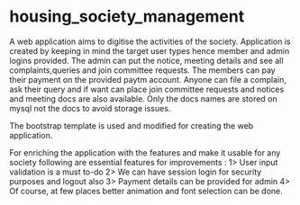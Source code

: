 # housing_society_management
A web application aims to digitise the activities of the society. Application is created by keeping in mind the target user types hence member and admin logins provided. The admin can put the notice, meeting details and see all complaints,queries and join committee requests. The members can pay their payment on the provided paytm account. Anyone can file a complain, ask their query and if want can place join committee requests and notices and meeting docs are also available.
Only the docs names are stored on mysql not the docs to avoid storage issues.

The bootstrap template is used and modified for creating the web application.

For enriching the application with the features and make it usable for any society following are essential features for improvements :
1> User input validation is a must to-do
2> We can have session login for security purposes and logout also 
3> Payment details can be provided for admin
4> Of course, at few places better animation and font selection can be done.
